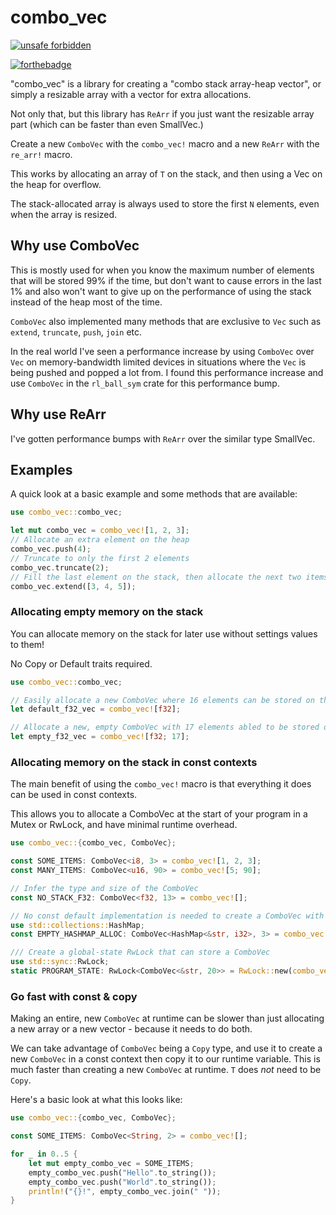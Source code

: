 # combo_vec

[![unsafe forbidden](https://img.shields.io/badge/unsafe-forbidden-success.svg)](https://github.com/rust-secure-code/safety-dance/)

[![forthebadge](https://forthebadge.com/images/badges/made-with-rust.svg)](https://forthebadge.com)

"combo_vec" is a library for creating a "combo stack array-heap vector", or simply a resizable array with a vector for extra allocations.

Not only that, but this library has `ReArr` if you just want the resizable array part (which can be faster than even SmallVec.)

Create a new `ComboVec` with the `combo_vec!` macro and a new `ReArr` with the `re_arr!` macro.

This works by allocating an array of `T` on the stack, and then using a Vec on the heap for overflow.

The stack-allocated array is always used to store the first `N` elements, even when the array is resized.

## Why use ComboVec

This is mostly used for when you know the maximum number of elements that will be stored 99% if the time, but don't want to cause errors in the last 1% and also won't want to give up on the performance of using the stack instead of the heap most of the time.

`ComboVec` also implemented many methods that are exclusive to `Vec` such as `extend`, `truncate`, `push`, `join` etc.

In the real world I've seen a performance increase by using `ComboVec` over `Vec` on memory-bandwidth limited devices in situations where the `Vec` is being pushed and popped a lot from. I found this performance increase and use `ComboVec` in the `rl_ball_sym` crate for this performance bump.

## Why use ReArr

I've gotten performance bumps with `ReArr` over the similar type SmallVec.

## Examples

A quick look at a basic example and some methods that are available:

```rust
use combo_vec::combo_vec;

let mut combo_vec = combo_vec![1, 2, 3];
// Allocate an extra element on the heap
combo_vec.push(4);
// Truncate to only the first 2 elements
combo_vec.truncate(2);
// Fill the last element on the stack, then allocate the next two items on the heap
combo_vec.extend([3, 4, 5]);
```

### Allocating empty memory on the stack

You can allocate memory on the stack for later use without settings values to them!

No Copy or Default traits required.

```rust
use combo_vec::combo_vec;

// Easily allocate a new ComboVec where 16 elements can be stored on the stack.
let default_f32_vec = combo_vec![f32];

// Allocate a new, empty ComboVec with 17 elements abled to be stored on the stack.
let empty_f32_vec = combo_vec![f32; 17];
```

### Allocating memory on the stack in const contexts

The main benefit of using the `combo_vec!` macro is that everything it does can be used in const contexts.

This allows you to allocate a ComboVec at the start of your program in a Mutex or RwLock, and have minimal runtime overhead.

```rust
use combo_vec::{combo_vec, ComboVec};

const SOME_ITEMS: ComboVec<i8, 3> = combo_vec![1, 2, 3];
const MANY_ITEMS: ComboVec<u16, 90> = combo_vec![5; 90];

// Infer the type and size of the ComboVec
const NO_STACK_F32: ComboVec<f32, 13> = combo_vec![];

// No const default implementation is needed to create a ComboVec with allocated elements on the stack
use std::collections::HashMap;
const EMPTY_HASHMAP_ALLOC: ComboVec<HashMap<&str, i32>, 3> = combo_vec![];

/// Create a global-state RwLock that can store a ComboVec
use std::sync::RwLock;
static PROGRAM_STATE: RwLock<ComboVec<&str, 20>> = RwLock::new(combo_vec![]);
```

### Go fast with const & copy

Making an entire, new `ComboVec` at runtime can be slower than just allocating a new array or a new vector - because it needs to do both.

We can take advantage of `ComboVec` being a `Copy` type, and use it to create a new `ComboVec` in a const context then copy it to our runtime variable. This is much faster than creating a new `ComboVec` at runtime. `T` does _not_ need to be `Copy`.

Here's a basic look at what this looks like:

```rust
use combo_vec::{combo_vec, ComboVec};

const SOME_ITEMS: ComboVec<String, 2> = combo_vec![];

for _ in 0..5 {
    let mut empty_combo_vec = SOME_ITEMS;
    empty_combo_vec.push("Hello".to_string());
    empty_combo_vec.push("World".to_string());
    println!("{}!", empty_combo_vec.join(" "));
}
```
